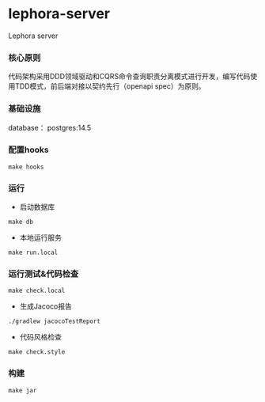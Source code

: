 # lephora-server

Lephora server

### 核心原则

代码架构采用DDD领域驱动和CQRS命令查询职责分离模式进行开发，编写代码使用TDD模式，前后端对接以契约先行（openapi spec）为原则。

### 基础设施

database： postgres:14.5

### 配置hooks
    
```shell
make hooks
```

### 运行

+ 启动数据库

```shell
make db
```

+ 本地运行服务
```shell
make run.local
```

### 运行测试&代码检查

```shell
make check.local
```
+ 生成Jacoco报告

```shell
./gradlew jacocoTestReport
```

+ 代码风格检查

```shell
make check.style
```

### 构建
```shell
make jar
```


